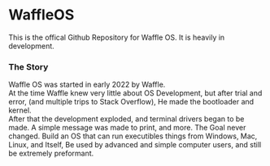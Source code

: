 # WaffleOS
This is the offical Github Repository for Waffle OS. It is heavily in development.  
### The Story
Waffle OS was started in early 2022 by Waffle.  
At the time Waffle knew very little about OS Development, but after trial and error, (and multiple trips to Stack Overflow), He made the bootloader and kernel.  
After that the development exploded, and terminal drivers began to be made. A simple message was made to print, and more. The Goal never changed. Build an OS that can run executibles things from Windows, Mac, Linux, and Itself, Be used by advanced and simple computer users, and still be extremely preformant.
